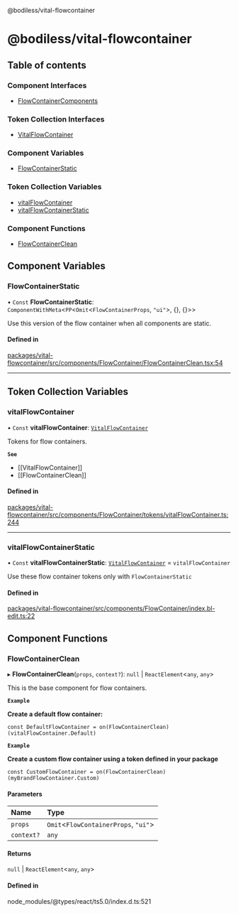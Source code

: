 @bodiless/vital-flowcontainer

# @bodiless/vital-flowcontainer

## Table of contents

### Component Interfaces

- [FlowContainerComponents](interfaces/FlowContainerComponents.md)

### Token Collection Interfaces

- [VitalFlowContainer](interfaces/VitalFlowContainer.md)

### Component Variables

- [FlowContainerStatic](README.md#flowcontainerstatic)

### Token Collection Variables

- [vitalFlowContainer](README.md#vitalflowcontainer)
- [vitalFlowContainerStatic](README.md#vitalflowcontainerstatic)

### Component Functions

- [FlowContainerClean](README.md#flowcontainerclean)

## Component Variables

### FlowContainerStatic

• `Const` **FlowContainerStatic**: `ComponentWithMeta`<`PP`<`Omit`<`FlowContainerProps`, ``"ui"``\>, {}, {}\>\>

Use this version of the flow container when all components are static.

#### Defined in

[packages/vital-flowcontainer/src/components/FlowContainer/FlowContainerClean.tsx:54](https://github.com/johnsonandjohnson/Bodiless-JS/blob/16f777aa8/packages/vital-flowcontainer/src/components/FlowContainer/FlowContainerClean.tsx#L54)

___

## Token Collection Variables

### vitalFlowContainer

• `Const` **vitalFlowContainer**: [`VitalFlowContainer`](interfaces/VitalFlowContainer.md)

Tokens for flow containers.

**`See`**

 - [[VitalFlowContainer]]
 - [[FlowContainerClean]]

#### Defined in

[packages/vital-flowcontainer/src/components/FlowContainer/tokens/vitalFlowContainer.ts:244](https://github.com/johnsonandjohnson/Bodiless-JS/blob/16f777aa8/packages/vital-flowcontainer/src/components/FlowContainer/tokens/vitalFlowContainer.ts#L244)

___

### vitalFlowContainerStatic

• `Const` **vitalFlowContainerStatic**: [`VitalFlowContainer`](interfaces/VitalFlowContainer.md) = `vitalFlowContainer`

Use these flow container tokens only with `FlowContainerStatic`

#### Defined in

[packages/vital-flowcontainer/src/components/FlowContainer/index.bl-edit.ts:22](https://github.com/johnsonandjohnson/Bodiless-JS/blob/16f777aa8/packages/vital-flowcontainer/src/components/FlowContainer/index.bl-edit.ts#L22)

## Component Functions

### FlowContainerClean

▸ **FlowContainerClean**(`props`, `context?`): ``null`` \| `ReactElement`<`any`, `any`\>

This is the base component for flow containers.

**`Example`**

**Create a default flow container:**
```
const DefaultFlowContainer = on(FlowContainerClean)(vitalFlowContainer.Default)
```

**`Example`**

**Create a custom flow container using a token defined in your package**
```
const CustomFlowContainer = on(FlowContainerClean)(myBrandFlowContainer.Custom)
```

#### Parameters

| Name | Type |
| :------ | :------ |
| `props` | `Omit`<`FlowContainerProps`, ``"ui"``\> |
| `context?` | `any` |

#### Returns

``null`` \| `ReactElement`<`any`, `any`\>

#### Defined in

node_modules/@types/react/ts5.0/index.d.ts:521

